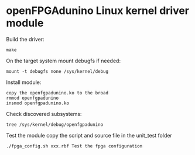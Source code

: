 openFPGAdunino Linux kernel driver module
============

Build the driver:
	
	make

On the target system mount debugfs if needed:

	mount -t debugfs none /sys/kernel/debug

Install module:

	copy the openfgpadunino.ko to the broad	
	rmmod openfgpadunino
	insmod openfgpadunino.ko

Check discovered subsystems:

	tree /sys/kernel/debug/openfgpadunino


Test the module
	copy the script and source file in the unit_test folder
		
	./fpga_config.sh xxx.rbf Test the fpga configuration


